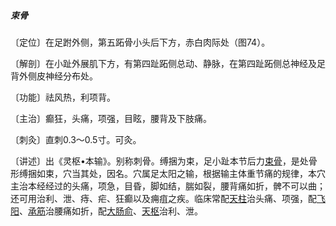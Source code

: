 ##### 束骨

〔定位〕在足跗外侧，第五跖骨小头后下方，赤白肉际处（图74）。

〔解剖〕在小趾外展肌下方，有第四趾跖侧总动、静脉，在第四趾跖侧总神经及足背外侧皮神经分布处。

〔功能〕祛风热，利项背。

〔主治〕癫狂，头痛，项强，目眩，腰背及下肢痛。

〔刺灸〕直刺0.3〜0.5寸。可灸。   

〔讲述〕出《灵枢•本输》。别称刺骨。缚捆为束，足小趾本节后力[束骨](https://www.gmzyjc.com/read/zjs/zjs3.1.7-8-0.0.1.3.65.md)，是处骨形缚捆如束，穴当其处，因名。穴属足太阳之输，根据输主体重节痛的规律，本穴主治本经经过的头痛，项急，目昏，脚如结，腨如裂，腰背痛如折，髀不可以曲；还可用治利、泄、痔、疟、狂癫以及痈疽之疾。临床常配[天柱](https://www.gmzyjc.com/read/zjs/zjs3.1.7-8-0.0.1.3.10.md)治头痛、项强，配[飞阳](https://www.gmzyjc.com/read/zjs/zjs3.1.7-8-0.0.1.3.58.md)、[承筋](https://www.gmzyjc.com/read/zjs/zjs3.1.7-8-0.0.1.3.56.md)治腰痛如折，配[大肠俞](https://www.gmzyjc.com/read/zjs/zjs3.1.7-8-0.0.1.3.25.md)、[天枢](https://www.gmzyjc.com/read/zjs/zjs3.1.1-3-0.1.3.3.25.md)治利、泄。
